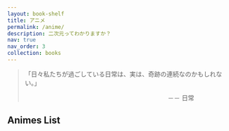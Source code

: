 ```yaml
---
layout: book-shelf
title: アニメ
permalink: /anime/
description: 二次元ってわかりますか？
nav: true
nav_order: 3
collection: books
---
```


> 「日々私たちが過ごしている日常は、実は、奇跡の連続なのかもしれない。」
> <div style="text-align:right; padding-right:80px;">－－ 日常</div>

## Animes List
